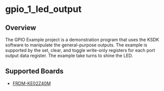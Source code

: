 # gpio_1_led_output

## Overview
The GPIO Example project is a demonstration program that uses the KSDK software to manipulate the general-purpose
outputs.
The example is supported by the set, clear, and toggle write-only registers for each port output data register. The 
example take turns to shine the LED.

## Supported Boards
- [FRDM-KE02Z40M](../../../_boards/frdmke02z40m/driver_examples/gpio_1/led_output/example_board_readme.md)
